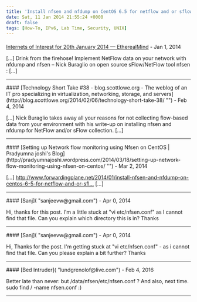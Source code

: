```yaml
---
title: 'Install nfsen and nfdump on CentOS 6.5 for netflow and or sflow collection'
date: Sat, 11 Jan 2014 21:55:24 +0000
draft: false
tags: [How-To, IPv6, Lab Time, Security, UNIX]
---
```



#### 
[Internets of Interest for 20th January 2014 — EtherealMind](http://etherealmind.com/bookmarks-20th-january-2014/ "") - <time datetime="2014-01-20 15:52:15">Jan 1, 2014</time>

\[…\] Drink from the firehose! Implement NetFlow data on your network with nfdump and nfsen – Nick Buraglio on open source sFlow/NetFlow tool nfsen : \[…\]
<hr />
#### 
[Technology Short Take #38 - blog.scottlowe.org - The weblog of an IT pro specializing in virtualization, networking, storage, and servers](http://blog.scottlowe.org/2014/02/06/technology-short-take-38/ "") - <time datetime="2014-02-06 06:29:09">Feb 4, 2014</time>

\[…\] Nick Buraglio takes away all your reasons for not collecting flow-based data from your environment with his write-up on installing nfsen and nfdump for NetFlow and/or sFlow collection. \[…\]
<hr />
#### 
[Setting up Network flow monitoring using Nfsen on CentOS | Pradyumna joshi's Blog](http://pradyumnajoshi.wordpress.com/2014/03/18/setting-up-network-flow-monitoring-using-nfsen-on-centos/ "") - <time datetime="2014-03-18 05:29:57">Mar 2, 2014</time>

\[…\] http://www.forwardingplane.net/2014/01/install-nfsen-and-nfdump-on-centos-6-5-for-netflow-and-or-sfl… \[…\]
<hr />
#### 
[Sanj]( "sanjeevw@gmail.com") - <time datetime="2014-04-06 17:30:00">Apr 0, 2014</time>

Hi, thanks for this post. I'm a little stuck at "vi etc/nfsen.conf" as I cannot find that file. Can you explain which directory this is in? Thanks
<hr />
#### 
[Sanj]( "sanjeevw@gmail.com") - <time datetime="2014-04-06 17:57:00">Apr 0, 2014</time>

Hi, Thanks for the post. I'm getting stuck at "vi etc/nfsen.conf" - as i cannot find that file. Can you please explain a bit further? Thanks
<hr />
#### 
[Bed Intruder]( "lundgrenolof@live.com") - <time datetime="2016-02-11 02:33:00">Feb 4, 2016</time>

Better late than never: but /data/nfsen/etc/nfsen.conf ? And also, next time. sudo find / -name nfsen.conf :)
<hr />
